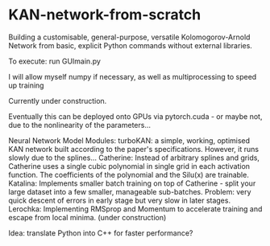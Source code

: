 # KAN-network-from-scratch
Building a customisable, general-purpose, versatile Kolomogorov-Arnold Network from basic, explicit Python commands without external libraries.

To execute: run GUImain.py

I will allow myself numpy if necessary, as well as multiprocessing to speed up training

Currently under construction. 

Eventually this can be deployed onto GPUs via pytorch.cuda - or maybe not, due to the nonlinearity of the parameters...

Neural Network Model Modules:
turboKAN: a simple, working, optimised KAN network built according to the paper's specifications. However, it runs slowly due to the splines...
Catherine: Instead of arbitrary splines and grids, Catherine uses a single cubic polynomial in single grid in each activation function. The coefficients of the polynomial and the Silu(x) are trainable.
Katalina: Implements smaller batch training on top of Catherine - split your large dataset into a few smaller, manageable sub-batches. Problem: very quick descent of errors in early stage but very slow in later stages. 
Lerochka: Implementing RMSprop and Momentum to accelerate training and escape from local minima.  (under construction)

Idea: translate Python into C++ for faster performance?
